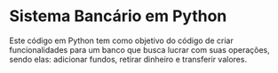 # Sistema Bancário em Python
Este código em Python tem como objetivo do código de criar funcionalidades para um banco que busca lucrar com suas operações, sendo elas: adicionar fundos, retirar dinheiro e transferir valores.
